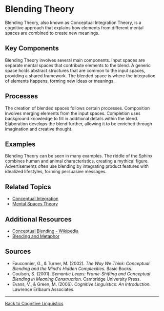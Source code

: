 # Blending Theory

Blending Theory, also known as Conceptual Integration Theory, is a cognitive approach that explains how elements from different mental spaces are combined to create new meanings.

## Key Components

Blending Theory involves several main components. Input spaces are separate mental spaces that contribute elements to the blend. A generic space holds abstract structures that are common to the input spaces, providing a shared framework. The blended space is where the integration of elements happens, forming new ideas or meanings.

## Processes

The creation of blended spaces follows certain processes. Composition involves merging elements from the input spaces. Completion uses background knowledge to fill in additional details within the blend. Elaboration develops the blend further, allowing it to be enriched through imagination and creative thought.

## Examples

Blending Theory can be seen in many examples. The riddle of the Sphinx combines human and animal characteristics, creating a mythical figure. Advertisements often use blending by integrating product features with idealized lifestyles, forming persuasive messages.

## Related Topics

- [Conceptual Integration](Conceptual-Integration.md)
- [Mental Spaces Theory](Mental-Spaces-Theory.md)

## Additional Resources

- [Conceptual Blending - Wikipedia](https://en.wikipedia.org/wiki/Conceptual_blending)
- [Blending and Metaphor](https://www.academia.edu/37730340/Conceptual_Blending_and_Metaphor)

## Sources

- Fauconnier, G., & Turner, M. (2002). *The Way We Think: Conceptual Blending and the Mind's Hidden Complexities*. Basic Books.
- Coulson, S. (2001). *Semantic Leaps: Frame-Shifting and Conceptual Blending in Meaning Construction*. Cambridge University Press.
- Evans, V., & Green, M. (2006). *Cognitive Linguistics: An Introduction*. Lawrence Erlbaum Associates.

---

[Back to Cognitive Linguistics](../README.md)

